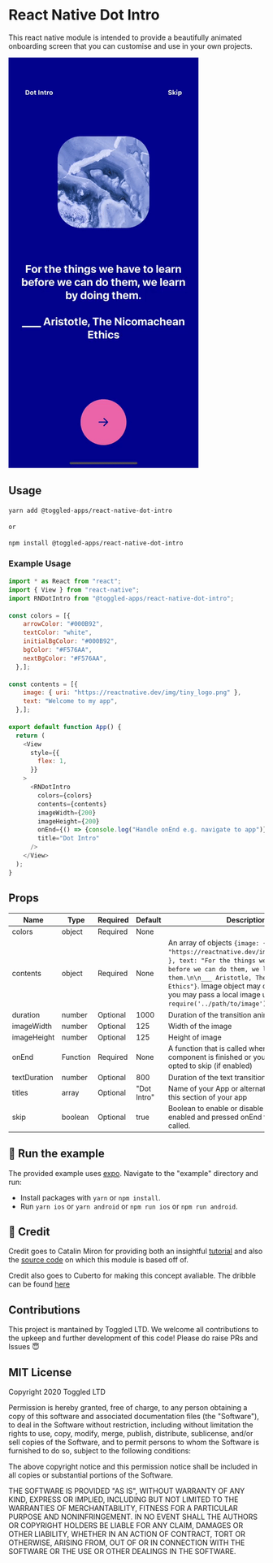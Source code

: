 # React Native Dot Intro

This react native module is intended to provide a beautifully animated onboarding screen that you can customise and use in your own projects.

![Alt Text](./assets/react-native-dot-intro.gif)

## Usage

```
yarn add @toggled-apps/react-native-dot-intro

or 

npm install @toggled-apps/react-native-dot-intro
```

### Example Usage
```javascript
import * as React from "react";
import { View } from "react-native";
import RNDotIntro from "@toggled-apps/react-native-dot-intro";

const colors = [{
    arrowColor: "#000B92",
    textColor: "white",
    initialBgColor: "#000B92",
    bgColor: "#F576AA",
    nextBgColor: "#F576AA",
  },];

const contents = [{
    image: { uri: "https://reactnative.dev/img/tiny_logo.png" },
    text: "Welcome to my app",
  },];

export default function App() {
  return (
    <View
      style={{
        flex: 1,
      }}
    >
      <RNDotIntro
        colors={colors}
        contents={contents}
        imageWidth={200}
        imageHeight={200}
        onEnd={() => {console.log("Handle onEnd e.g. navigate to app")}}
        title="Dot Intro"
      />
    </View>
  );
}

```

## Props

|Name|Type|Required|Default|Description|
|---|---|---|---|---|
|colors|object|Required|None||An array of objects `{ arrowColor: "#000B92", textColor: "white", initialBgColor: "#000B92", bgColor: "#F576AA", nextBgColor: "#F576AA"}` a mixture of hexcodes and color names may be used see [React Native Default Colors](https://reactnative.dev/docs/colors).<br/><br/>initialBgColor -> Big background of the element<br/>bgColor -> initial circle bg color that will be the next slide initial BG Color<br/>nextBgColor -> next circle bg color after we fully transition the circle and this will be small again</br>prev bgColor === next initialBgColor<br/>prev nextBgColor === next bgColor|
|contents|object|Required|None|An array of objects `{image: { uri: "https://reactnative.dev/img/tiny_logo.png" }, text: "For the things we have to learn before we can do them, we learn by doing them.\n\n___ Aristotle, The Nicomachean Ethics"}`. Image object may contain a uri or you may pass a local image using `require('../path/to/image')`.|
|duration|number|Optional|1000|Duration of the transition animation|
|imageWidth|number|Optional|125|Width of the image|
|imageHeight|number|Optional|125|Height of image|
|onEnd|Function|Required|None|A function that is called when the app intro component is finished or you the user has opted to skip (if enabled)|
|textDuration|number|Optional|800|Duration of the text transition animation|
|titles|array|Optional|"Dot Intro"|Name of your App or alternatively the title of this section of your app|
|skip|boolean|Optional|true|Boolean to enable or disable the skip button. If enabled and pressed onEnd function will be called.|

## 🚀 Run the example
The provided example uses [expo](https://expo.io/). Navigate to the "example" directory and run:

- Install packages with `yarn` or `npm install`.
- Run `yarn ios` or `yarn android` or `npm run ios` or `npm run android`.

## 💸 Credit

Credit goes to Catalin Miron for providing both an insightful [tutorial](https://youtu.be/vQNg06Hf0MQ) and also the [source code](https://github.com/catalinmiron/react-native-dot-inversion) on which this module is based off of.

Credit also goes to Cuberto for making this concept avaliable. The dribble can be found [here](https://dribbble.com/shots/6654320-Animated-Onboarding-Screens)

## Contributions
This project is mantained by Toggled LTD. We welcome all contributions to the upkeep and further development of this code! Please do raise PRs and Issues 😇

## MIT License
Copyright 2020 Toggled LTD

Permission is hereby granted, free of charge, to any person obtaining a copy of this software and associated documentation files (the "Software"), to deal in the Software without restriction, including without limitation the rights to use, copy, modify, merge, publish, distribute, sublicense, and/or sell copies of the Software, and to permit persons to whom the Software is furnished to do so, subject to the following conditions:

The above copyright notice and this permission notice shall be included in all copies or substantial portions of the Software.

THE SOFTWARE IS PROVIDED "AS IS", WITHOUT WARRANTY OF ANY KIND, EXPRESS OR IMPLIED, INCLUDING BUT NOT LIMITED TO THE WARRANTIES OF MERCHANTABILITY, FITNESS FOR A PARTICULAR PURPOSE AND NONINFRINGEMENT. IN NO EVENT SHALL THE AUTHORS OR COPYRIGHT HOLDERS BE LIABLE FOR ANY CLAIM, DAMAGES OR OTHER LIABILITY, WHETHER IN AN ACTION OF CONTRACT, TORT OR OTHERWISE, ARISING FROM, OUT OF OR IN CONNECTION WITH THE SOFTWARE OR THE USE OR OTHER DEALINGS IN THE SOFTWARE.

